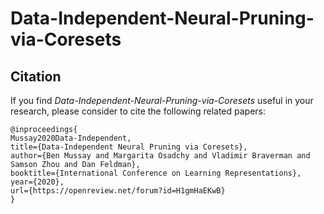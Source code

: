 # Data-Independent-Neural-Pruning-via-Coresets

## Citation
If you find *Data-Independent-Neural-Pruning-via-Coresets* useful in your research, please consider to cite the following related papers:
```
@inproceedings{
Mussay2020Data-Independent,
title={Data-Independent Neural Pruning via Coresets},
author={Ben Mussay and Margarita Osadchy and Vladimir Braverman and Samson Zhou and Dan Feldman},
booktitle={International Conference on Learning Representations},
year={2020},
url={https://openreview.net/forum?id=H1gmHaEKwB}
}
